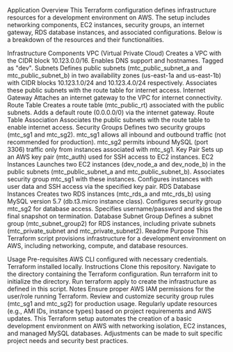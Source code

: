 Application Overview
This Terraform configuration defines infrastructure resources for a development environment on AWS. The setup includes networking components, EC2 instances, security groups, an internet gateway, RDS database instances, and associated configurations. Below is a breakdown of the resources and their functionalities.

Infrastructure Components
VPC (Virtual Private Cloud)
Creates a VPC with the CIDR block 10.123.0.0/16.
Enables DNS support and hostnames.
Tagged as "dev".
Subnets
Defines public subnets (mtc_public_subnet_a and mtc_public_subnet_b) in two availability zones (us-east-1a and us-east-1b) with CIDR blocks 10.123.1.0/24 and 10.123.4.0/24 respectively.
Associates these public subnets with the route table for internet access.
Internet Gateway
Attaches an internet gateway to the VPC for internet connectivity.
Route Table
Creates a route table (mtc_public_rt) associated with the public subnets.
Adds a default route (0.0.0.0/0) via the internet gateway.
Route Table Association
Associates the public subnets with the route table to enable internet access.
Security Groups
Defines two security groups (mtc_sg1 and mtc_sg2).
mtc_sg1 allows all inbound and outbound traffic (not recommended for production).
mtc_sg2 permits inbound MySQL (port 3306) traffic only from instances associated with mtc_sg1.
Key Pair
Sets up an AWS key pair (mtc_auth) used for SSH access to EC2 instances.
EC2 Instances
Launches two EC2 instances (dev_node_a and dev_node_b) in the public subnets (mtc_public_subnet_a and mtc_public_subnet_b).
Associates security group mtc_sg1 with these instances.
Configures instances with user data and SSH access via the specified key pair.
RDS Database Instances
Creates two RDS instances (mtc_rds_a and mtc_rds_b) using MySQL version 5.7 (db.t3.micro instance class).
Configures security group mtc_sg2 for database access.
Specifies username/password and skips the final snapshot on termination.
Database Subnet Group
Defines a subnet group (mtc_subnet_group2) for RDS instances, including private subnets (mtc_private_subnet and mtc_private_subnet2).
Readme
Purpose
This Terraform script provisions infrastructure for a development environment on AWS, including networking, compute, and database resources.

Usage
Pre-requisites
AWS CLI configured with necessary credentials.
Terraform installed locally.
Instructions
Clone this repository.
Navigate to the directory containing the Terraform configuration.
Run terraform init to initialize the directory.
Run terraform apply to create the infrastructure as defined in this script.
Notes
Ensure proper AWS IAM permissions for the user/role running Terraform.
Review and customize security group rules (mtc_sg1 and mtc_sg2) for production usage.
Regularly update resources (e.g., AMI IDs, instance types) based on project requirements and AWS updates.
This Terraform setup automates the creation of a basic development environment on AWS with networking isolation, EC2 instances, and managed MySQL databases. Adjustments can be made to suit specific project needs and security best practices.
